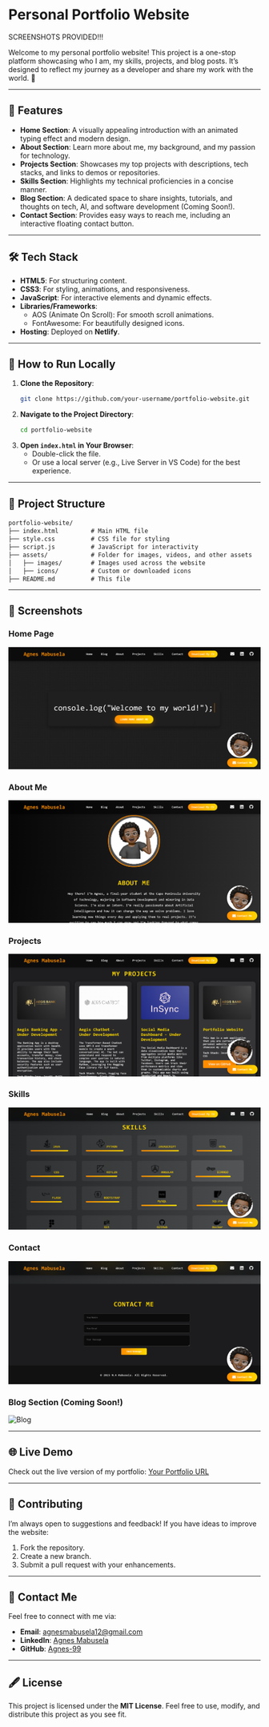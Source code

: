 # Personal Portfolio Website
SCREENSHOTS PROVIDED!!!

Welcome to my personal portfolio website! This project is a one-stop platform showcasing who I am, my skills, projects, and blog posts. It’s designed to reflect my journey as a developer and share my work with the world. 🚀

---

## 🌟 Features

- **Home Section**: A visually appealing introduction with an animated typing effect and modern design.
- **About Section**: Learn more about me, my background, and my passion for technology.
- **Projects Section**: Showcases my top projects with descriptions, tech stacks, and links to demos or repositories.
- **Skills Section**: Highlights my technical proficiencies in a concise manner.
- **Blog Section**: A dedicated space to share insights, tutorials, and thoughts on tech, AI, and software development (Coming Soon!).
- **Contact Section**: Provides easy ways to reach me, including an interactive floating contact button.

---

## 🛠️ Tech Stack

- **HTML5**: For structuring content.
- **CSS3**: For styling, animations, and responsiveness.
- **JavaScript**: For interactive elements and dynamic effects.
- **Libraries/Frameworks**:
  - AOS (Animate On Scroll): For smooth scroll animations.
  - FontAwesome: For beautifully designed icons.
- **Hosting**: Deployed on **Netlify**.

---

## 🚀 How to Run Locally

1. **Clone the Repository**:
   ```bash
   git clone https://github.com/your-username/portfolio-website.git
   ```
2. **Navigate to the Project Directory**:
   ```bash
   cd portfolio-website
   ```
3. **Open `index.html` in Your Browser**:
   - Double-click the file.
   - Or use a local server (e.g., Live Server in VS Code) for the best experience.

---

## 📂 Project Structure

```
portfolio-website/
├── index.html         # Main HTML file
├── style.css          # CSS file for styling
├── script.js          # JavaScript for interactivity
├── assets/            # Folder for images, videos, and other assets
│   ├── images/        # Images used across the website
│   ├── icons/         # Custom or downloaded icons
├── README.md          # This file
```

---

## 📸 Screenshots

### Home Page  
![Home Page](./assets/images/screenshots/home-page.png)

### About Me  
![About Me](./assets/images/screenshots/about-me.png)

### Projects  
![Projects](./assets/images/screenshots/projects.png)

### Skills  
![Skills](./assets/images/screenshots/skills.png)

### Contact  
![Contact](./assets/images/screenshots/contact.png)

### Blog Section (Coming Soon!)  
![Blog](./assets/images/screenshots/blog-coming-soon.png)

---

## 🌐 Live Demo

Check out the live version of my portfolio: [Your Portfolio URL](#)

---

## 🤝 Contributing

I’m always open to suggestions and feedback! If you have ideas to improve the website:

1. Fork the repository.
2. Create a new branch.
3. Submit a pull request with your enhancements.

---

## 📩 Contact Me

Feel free to connect with me via:

- **Email**: agnesmabusela12@gmail.com  
- **LinkedIn**: [Agnes Mabusela](https://www.linkedin.com/in/agnes-mabusela)  
- **GitHub**: [Agnes-99](https://github.com/Agnes-99)

---

## 🖋️ License

This project is licensed under the **MIT License**. Feel free to use, modify, and distribute this project as you see fit.
